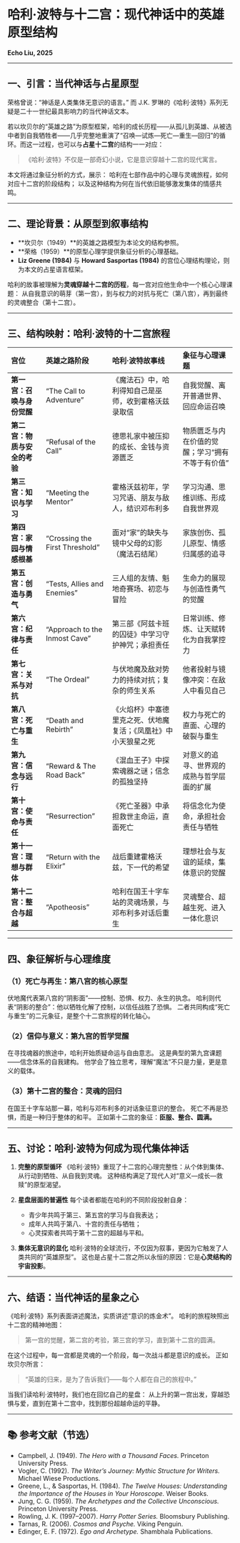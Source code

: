 # 哈利·波特与十二宫：现代神话中的英雄原型结构

**Echo Liu, 2025**

---

## 一、引言：当代神话与占星原型

荣格曾说：“神话是人类集体无意识的语言。”
而 J.K. 罗琳的《哈利·波特》系列无疑是二十一世纪最具影响力的当代神话文本。

若以坎贝尔的“英雄之路”为原型框架，哈利的成长历程——从孤儿到英雄、从被选中者到自我牺牲者——几乎完整地重演了“召唤—试炼—死亡—重生—回归”的循环。而这一过程，也可以与**占星十二宫**的结构一一对应：

> 《哈利·波特》不仅是一部奇幻小说，它是意识穿越十二宫的现代寓言。

本文将通过象征分析的方式，展示：
哈利在七部作品中的心理与灵魂旅程，如何对应十二宫的阶段结构；
以及这种结构为何在当代依旧能够激发集体的情感共鸣。

---

## 二、理论背景：从原型到叙事结构

* **坎贝尔（1949）**的英雄之路模型为本论文的结构参照。
* **荣格（1959）**的原型心理学提供象征分析的心理基础。
* **Liz Greene (1984)** 与 **Howard Sasportas (1984)** 的宫位心理结构理论，则为本文的占星语言框架。

哈利的故事被理解为**灵魂穿越十二宫的历程**，每一宫对应他生命中一个核心心理课题：
从自我意识的萌芽（第一宫），到与权力的对抗与死亡（第八宫），再到最终的灵魂整合（第十二宫）。

---

## 三、结构映射：哈利·波特的十二宫旅程

| 宫位               | 英雄之路阶段                         | 哈利·波特故事线                        | 象征与心理课题                   |
| :--------------- | :----------------------------- | :------------------------------ | :------------------------ |
| **第一宫：召唤与身份觉醒**  | “The Call to Adventure”        | 《魔法石》中，哈利得知自己是巫师，收到霍格沃兹录取信      | 自我觉醒、离开普通世界、回应命运召唤        |
| **第二宫：物质与安全的考验** | “Refusal of the Call”          | 德思礼家中被压抑的成长、金钱与资源匮乏             | 物质匮乏与内在价值的觉醒；学习“拥有不等于有价值” |
| **第三宫：知识与学习**    | “Meeting the Mentor”           | 霍格沃兹初年，学习咒语、朋友与敌人，结识邓布利多        | 学习沟通、思维训练、形成自我世界观         |
| **第四宫：家园与情感根基**  | “Crossing the First Threshold” | 面对“家”的缺失与镜中父母的幻影（魔法石结尾）         | 家族创伤、孤儿原型、情感归属感的追寻        |
| **第五宫：创造与勇气**    | “Tests, Allies and Enemies”    | 三人组的友情、魁地奇赛场、初恋与冒险              | 生命力的展现与创造性勇气的觉醒           |
| **第六宫：纪律与责任**    | “Approach to the Inmost Cave”  | 第三部《阿兹卡班的囚徒》中学习守护神咒；承担责任        | 日常训练、修炼、让天赋转化为自我掌控力       |
| **第七宫：关系与对抗**    | “The Ordeal”                   | 与伏地魔及敌对势力的持续对抗；复杂的师生关系          | 他者投射与镜像冲突：在敌人中看见自己        |
| **第八宫：死亡与重生**    | “Death and Rebirth”            | 《火焰杯》中塞德里克之死、伏地魔复活；《凤凰社》中小天狼星之死 | 权力与死亡的直面、心理的破裂与重生         |
| **第九宫：信念与远行**    | “Reward & The Road Back”       | 《混血王子》中探索魂器之谜；信念的孤独坚持           | 对意义的追寻、世界观的成熟与哲学层面的扩展     |
| **第十宫：使命与责任**    | “Resurrection”                 | 《死亡圣器》中承担救世主命运，直面死亡             | 将信念化为使命，承担社会责任与牺牲         |
| **第十一宫：理想与群体**   | “Return with the Elixir”       | 战后重建霍格沃兹，下一代的希望                 | 理想社会与友谊的延续，集体意识的觉醒        |
| **第十二宫：整合与超越**   | “Apotheosis”                   | 哈利在国王十字车站的灵魂场景，与邓布利多对话后重生       | 灵魂整合、超越生死、进入一体化意识         |

---

## 四、象征解析与心理维度

### （1）死亡与再生：第八宫的核心原型

伏地魔代表第八宫的“阴影面”——控制、恐惧、权力、永生的执念。
哈利则代表“阴影的整合”：他以牺牲化解了控制，以信任战胜了恐惧。
二者共同构成“死亡与重生”的二元象征，是整个十二宫旅程的转化轴心。

### （2）信仰与意义：第九宫的哲学觉醒

在寻找魂器的旅途中，哈利开始质疑命运与自由意志。
这是典型的第九宫课题——信念体系的自我建构。
他学会了独立思考，理解“魔法”不只是力量，更是意义的载体。

### （3）第十二宫的整合：灵魂的回归

在国王十字车站那一幕，哈利与邓布利多的对话象征意识的整合。
死亡不再是恐惧，而是一种归于整体的和平。
正如第十二宫的象征：**臣服、整合、圆满。**

---

## 五、讨论：哈利·波特为何成为现代集体神话

1. **完整的原型循环**
   《哈利·波特》重现了十二宫的心理完整性：从个体到集体、从行动到牺牲、从自我到灵魂。
   这种结构满足了现代人对“意义—成长—救赎”的原型渴望。

2. **星盘层面的普遍性**
   每个读者都能在哈利的不同阶段投射自身：

   * 青少年共鸣于第三、第五宫的学习与自我表达；
   * 成年人共鸣于第八、十宫的责任与牺牲；
   * 心灵探索者共鸣于第十二宫的超越与平和。

3. **集体无意识的显化**
   哈利·波特的全球流行，不仅因为叙事，更因为它触发了人类共同的“英雄原型”。
   这也是占星十二宫之所以永恒的原因：它是**心灵结构的宇宙投影**。

---

## 六、结语：当代神话的星象之心

《哈利·波特》系列表面讲述魔法，实质讲述“意识的炼金术”。
哈利的旅程映照出十二宫的精神地图：

> 第一宫的觉醒，第二宫的考验，第三宫的学习，直到第十二宫的圆满。

在这个过程中，每一宫都是灵魂的一个阶段，每一次战斗都是意识的成长。
正如坎贝尔所言：

> “英雄的归来，是为了告诉我们——每个人都在自己的旅程中。”

当我们读哈利·波特时，我们也在回忆自己的星盘：
从上升的第一宫出发，穿越恐惧与爱，直到在第十二宫中，找到那份超越命运的平静。

---

## 📚 参考文献（节选）

* Campbell, J. (1949). *The Hero with a Thousand Faces.* Princeton University Press.
* Vogler, C. (1992). *The Writer’s Journey: Mythic Structure for Writers.* Michael Wiese Productions.
* Greene, L., & Sasportas, H. (1984). *The Twelve Houses: Understanding the Importance of the Houses in Your Horoscope.* Weiser Books.
* Jung, C. G. (1959). *The Archetypes and the Collective Unconscious.* Princeton University Press.
* Rowling, J. K. (1997–2007). *Harry Potter Series.* Bloomsbury Publishing.
* Tarnas, R. (2006). *Cosmos and Psyche.* Viking Penguin.
* Edinger, E. F. (1972). *Ego and Archetype.* Shambhala Publications.
